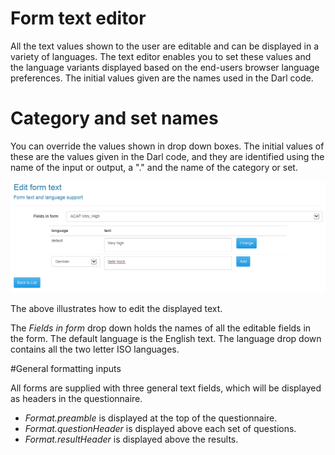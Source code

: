 ﻿Form text editor
======


All the text values shown to the user are editable and can be displayed in a variety of languages.
The text editor enables you to set these values and the language variants displayed based on the end-users browser language preferences.
The initial values given are the names used in the Darl code.

# Category and set names

You can override the values shown in drop down boxes.
The initial values of these are the values given in the Darl code, and they are identified using the name of the input or output, a "." and the name of the category or set.

![Language editor](Images/LangEdit1.png)

The above illustrates how to edit the displayed text.

The _Fields in form_ drop down holds the names of all the editable fields in the form.
The default language is the English text.
The language drop down contains all the two letter ISO languages.

#General formatting inputs

All forms are supplied with three general text fields, which will be displayed as headers in the questionnaire.

+ _Format.preamble_ is displayed at the top of the questionnaire.
+ _Format.questionHeader_ is displayed above each set of questions.
+ _Format.resultHeader_ is displayed above the results.